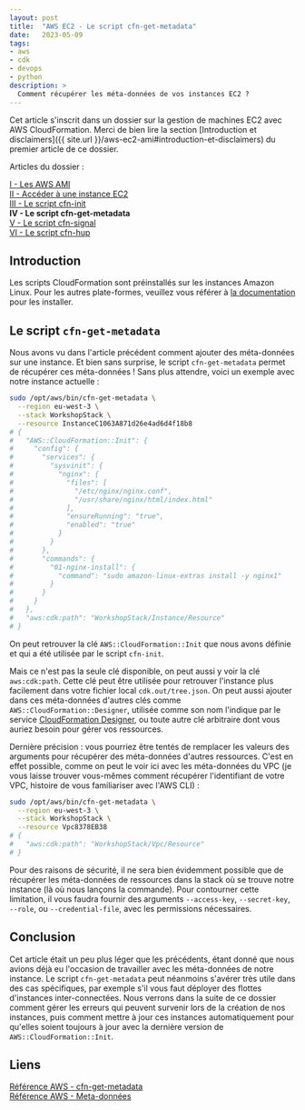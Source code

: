 ```yaml
---
layout: post
title:  "AWS EC2 - Le script cfn-get-metadata"
date:   2023-05-09
tags:
- aws
- cdk
- devops
- python
description: >
  Comment récupérer les méta-données de vos instances EC2 ?
--- 
```


Cet article s'inscrit dans un dossier sur la gestion de machines EC2 avec AWS CloudFormation. Merci de bien lire la section [Introduction et disclaimers]({{ site.url }}/aws-ec2-ami#introduction-et-disclaimers) du premier article de ce dossier.

<aside><p>Articles du dossier :</p>
<p>
<a href="{{ site.url }}/aws-ec2-ami">I - Les AWS AMI</a><br>
<a href="{{ site.url }}/aws-ec2-acces-instance">II - Accéder à une instance EC2</a><br>
<a href="{{ site.url }}/aws-ec2-cfn-init">III - Le script cfn-init</a><br>
<strong>IV - Le script cfn-get-metadata</strong><br>
<a href="{{ site.url }}/aws-ec2-cfn-signal">V - Le script cfn-signal</a><br>
<a href="{{ site.url }}/aws-ec2-cfn-hup">VI - Le script cfn-hup</a>
</p></aside>

## Introduction

<aside><p>Les scripts CloudFormation sont préinstallés sur les instances Amazon Linux. Pour les autres plate-formes, veuillez vous référer à <a href="https://docs.aws.amazon.com/fr_fr/AWSCloudFormation/latest/UserGuide/cfn-helper-scripts-reference.html#cfn-helper-scripts-reference-downloads">la documentation</a> pour les installer.</p></aside>

## Le script `cfn-get-metadata`

Nous avons vu dans l'article précédent comment ajouter des méta-données sur une instance. Et bien sans surprise, le script `cfn-get-metadata` permet de récupérer ces méta-données ! Sans plus attendre, voici un exemple avec notre instance actuelle :

```sh
sudo /opt/aws/bin/cfn-get-metadata \
  --region eu-west-3 \
  --stack WorkshopStack \
  --resource InstanceC1063A871d26e4ad6d4f18b8
# {
#   "AWS::CloudFormation::Init": {
#     "config": {
#       "services": {
#         "sysvinit": {
#           "nginx": {
#             "files": [
#               "/etc/nginx/nginx.conf",
#               "/usr/share/nginx/html/index.html"
#             ],
#             "ensureRunning": "true",
#             "enabled": "true"
#           }
#         }
#       },
#       "commands": {
#         "01-nginx-install": {
#           "command": "sudo amazon-linux-extras install -y nginx1"
#         }
#       }
#     }
#   },
#   "aws:cdk:path": "WorkshopStack/Instance/Resource"
# }
```

On peut retrouver la clé `AWS::CloudFormation::Init` que nous avons définie et qui a été utilisée par le script `cfn-init`. 

Mais ce n'est pas la seule clé disponible, on peut aussi y voir la clé `aws:cdk:path`. Cette clé peut être utilisée pour retrouver l'instance plus facilement dans votre fichier local `cdk.out/tree.json`. On peut aussi ajouter dans ces méta-données d'autres clés comme `AWS::CloudFormation::Designer`, utilisée comme son nom l'indique par le service [CloudFormation Designer](https://console.aws.amazon.com/cloudformation/designer), ou toute autre clé arbitraire dont vous auriez besoin pour gérer vos ressources.

Dernière précision : vous pourriez être tentés de remplacer les valeurs des arguments pour récupérer des méta-données d'autres ressources. C'est en effet possible, comme on peut le voir ici avec les méta-données du VPC (je vous laisse trouver vous-mêmes comment récupérer l'identifiant de votre VPC, histoire de vous familiariser avec l'AWS CLI) :

```sh
sudo /opt/aws/bin/cfn-get-metadata \
  --region eu-west-3 \
  --stack WorkshopStack \
  --resource Vpc8378EB38
# {
#   "aws:cdk:path": "WorkshopStack/Vpc/Resource"
# }
```

Pour des raisons de sécurité, il ne sera bien évidemment possible que de récupérer les méta-données de ressources dans la stack où se trouve notre instance (là où nous lançons la commande). Pour contourner cette limitation, il vous faudra fournir des arguments `--access-key`, `--secret-key`, `--role`, ou `--credential-file`, avec les permissions nécessaires.

## Conclusion

Cet article était un peu plus léger que les précédents, étant donné que nous avions déjà eu l'occasion de travailler avec les méta-données de notre instance. Le script `cfn-get-metadata` peut néanmoins s'avérer très utile dans des cas spécifiques, par exemple s'il vous faut déployer des flottes d'instances inter-connectées. Nous verrons dans la suite de ce dossier comment gérer les erreurs qui peuvent survenir lors de la création de nos instances, puis comment mettre à jour ces instances automatiquement pour qu'elles soient toujours à jour avec la dernière version de `AWS::CloudFormation::Init`.

## Liens

[Référence AWS - cfn-get-metadata](https://docs.aws.amazon.com/fr_fr/AWSCloudFormation/latest/UserGuide/cfn-get-metadata.html)    
[Référence AWS - Meta-données](https://docs.aws.amazon.com/fr_fr/AWSCloudFormation/latest/UserGuide/metadata-section-structure.html)
